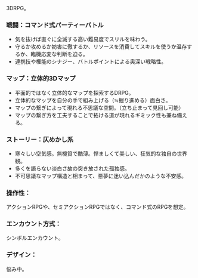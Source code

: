 3DRPG。

### 戦闘：コマンド式パーティーバトル
- 気を抜けば直ぐに全滅する高い難易度でスリルを味わう。
- 守るか攻めるか妨害に徹するか、リソースを消費してスキルを使うか温存するか、臨機応変な判断を迫る。
- 連携技や権能のシナジー、バトルポイントによる奥深い戦略性。

### マップ：立体的3Dマップ
- 平面的ではなく立体的なマップを探索するDRPG。
- 立体的なマップを自分の手で組み上げる（≒掘り進める）面白さ。
- マップの繋ぎによって現れる不思議な空間。（立ち止まって見回し可能）
- マップの繋ぎ方を工夫することで拓ける道が現れるギミック性も兼ね備える。

### ストーリー：仄めかし系
- 寒々しい空気感。無機質で酷薄。悍ましくて美しい、狂気的な独自の世界観。
- 多くを語らない淡白さ故の突き放された孤独感。
- 不可思議なマップ構造と相まって、悪夢に迷い込んだかのような不安感。

### 操作性：
アクションRPGや、セミアクションRPGではなく、コマンド式のRPGを想定。



### エンカウント方式：
シンボルエンカウント。

### デザイン：
悩み中。





